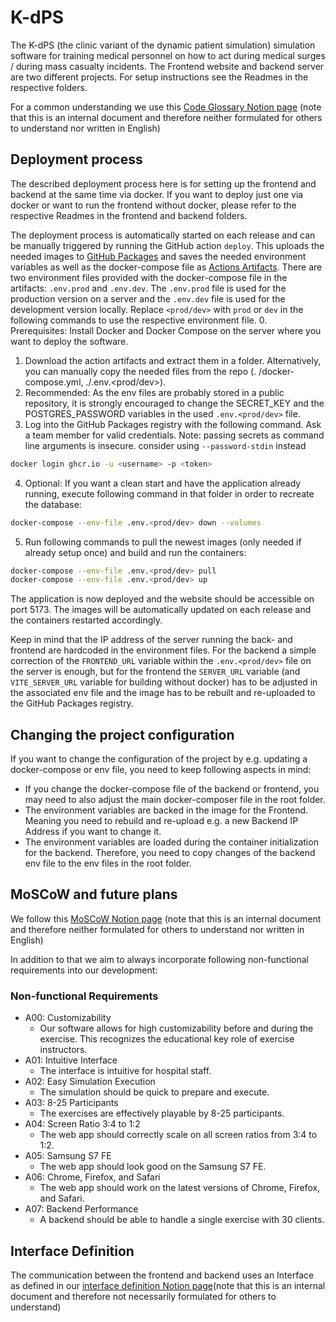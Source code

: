 # K-dPS
The K-dPS (the clinic variant of the dynamic patient simulation) simulation software for training medical personnel on how to act during medical 
surges / during mass casualty incidents.
The Frontend website and backend server are two different projects. For setup instructions see the Readmes in the respective folders.

For a common understanding we use this 
[Code Glossary Notion page](https://k-dps.notion.site/9e82c16b6d9248679b87e0403bbf81a9?v=06e889f90e834b7baf2f879f9ad9551b&pvs=4) (note that this 
is an internal document and therefore neither formulated for others to understand nor 
written in English)

## Deployment process
The described deployment process here is for setting up the frontend and backend at the same time via docker. If you want to deploy just one via 
docker or want to run the frontend without docker, please refer to the respective Readmes in the frontend and backend folders.

The deployment process is automatically started on each release and can be manually triggered by running the GitHub action `deploy`.
This uploads the needed images to [GitHub Packages](https://github.com/orgs/hpi-sam/packages?repo_name=dps.training_k) and saves the needed 
environment variables as well as the docker-compose file as 
[Actions Artifacts](https://github.com/hpi-sam/dps.training_k/actions/workflows/deploy.yml).
There are two environment files provided with the docker-compose file in the artifacts: `.env.prod` and `.env.dev`.
The `.env.prod` file is used for the production version on a server and the `.env.dev` file is used for the development version locally.
Replace `<prod/dev>` with `prod` or `dev` in the following commands to use the respective environment file.
0. Prerequisites: Install Docker and Docker Compose on the server where you want to deploy the software.
1. Download the action artifacts and extract them in a folder. Alternatively, you can manually copy the needed files from the repo (.
   /docker-compose.yml, ./.env.<prod/dev>).
2. Recommended: As the env files are probably stored in a public repository, it is strongly encouraged to change the SECRET_KEY and the 
   POSTGRES_PASSWORD variables in the used `.env.<prod/dev>` file.
3. Log into the GitHub Packages registry with the following command. Ask a team member for valid credentials. Note: passing secrets as command line arguments is insecure. consider using `--password-stdin` instead
```bash
docker login ghcr.io -u <username> -p <token>
```
4. Optional: If you want a clean start and have the application already running, execute following command in that folder in order to recreate the 
   database:
```bash
docker-compose --env-file .env.<prod/dev> down --volumes
```
5. Run following commands to pull the newest images (only needed if already setup once) and build and run the containers:
```bash
docker-compose --env-file .env.<prod/dev> pull
docker-compose --env-file .env.<prod/dev> up
```

The application is now deployed and the website should be accessible on port 5173. The images will be automatically updated on each release and 
the containers restarted accordingly.

Keep in mind that the IP address of the server running the back- and frontend are hardcoded in the environment files. For 
the backend a simple correction of the `FRONTEND_URL` variable within the `.env.<prod/dev>` file on the server is enough, but for the frontend the 
`SERVER_URL` variable (and `VITE_SERVER_URL` variable for building without docker) has to be adjusted in the associated env file and the image has 
to be rebuilt and re-uploaded to the GitHub Packages registry.

## Changing the project configuration
If you want to change the configuration of the project by e.g. updating a docker-compose or env file, you need to keep following aspects in mind:
- If you change the docker-compose file of the backend or frontend, you may need to also adjust the main docker-composer file in the root folder.
- The environment variables are backed in the image for the Frontend. Meaning you need to rebuild and re-upload e.g. a new Backend IP Address if you 
  want to change it.
- The environment variables are loaded during the container initialization for the backend. Therefore, you need to copy changes of the backend env 
  file to the env files in the root folder.

## MoSCoW and future plans
We follow this [MoSCoW Notion page](https://k-dps.notion.site/MoSCoW-78d8a9b852f7499bb7fb47a770c30723?pvs=4) (note that this is an internal 
document and therefore neither formulated for others to understand nor written in English)

In addition to that we aim to always incorporate following non-functional requirements into our development:

### Non-functional Requirements 
- A00: Customizability
  - Our software allows for high customizability before and during the exercise. This recognizes the educational key role of exercise instructors.
- A01: Intuitive Interface
  - The interface is intuitive for hospital staff.
- A02: Easy Simulation Execution
  - The simulation should be quick to prepare and execute.
- A03: 8-25 Participants
  - The exercises are effectively playable by 8-25 participants.
- A04: Screen Ratio 3:4 to 1:2
  - The web app should correctly scale on all screen ratios from 3:4 to 1:2.
- A05: Samsung S7 FE
  - The web app should look good on the Samsung S7 FE.
- A06: Chrome, Firefox, and Safari
  - The web app should work on the latest versions of Chrome, Firefox, and Safari.
- A07: Backend Performance
  - A backend should be able to handle a single exercise with 30 clients.
 
## Interface Definition
The communication between the frontend and backend uses an Interface as defined in our
[interface definition Notion page](https://k-dps.notion.site/Interface-Definition-6852697ae02f41b29544550f84e1049a)(note that this is an internal 
document and therefore not necessarily formulated for others to understand)
